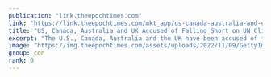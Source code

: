 ```yaml
---
publication: "link.theepochtimes.com"
link: "https://link.theepochtimes.com/mkt_app/us-canada-australia-and-uk-accused-of-falling-short-on-un-climate-funding_4851584.html"
title: "US, Canada, Australia and UK Accused of Falling Short on UN Climate Funding"
excerpt: "The U.S., Canada, Australia and the UK have been accused of failing to meet their United Nations pledge ..."
image: "https://img.theepochtimes.com/assets/uploads/2022/11/09/GettyImages-1440059689.jpg"
group: con
rank: 0
---
```

